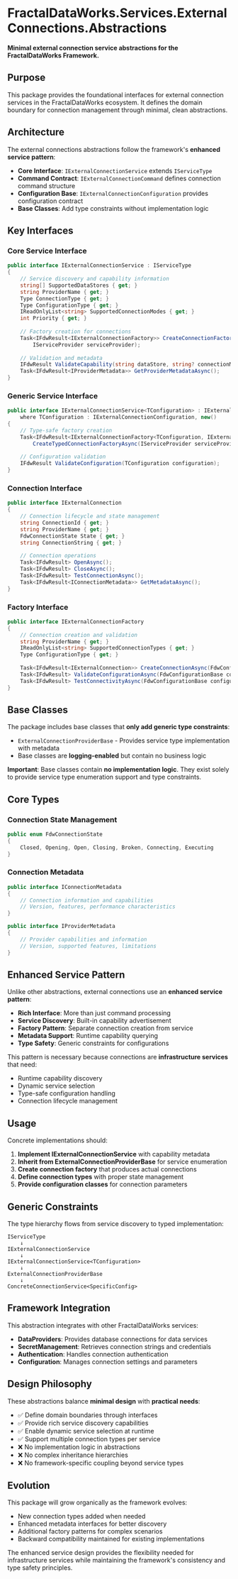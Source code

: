 # FractalDataWorks.Services.ExternalConnections.Abstractions

**Minimal external connection service abstractions for the FractalDataWorks Framework.**

## Purpose

This package provides the foundational interfaces for external connection services in the FractalDataWorks ecosystem. It defines the domain boundary for connection management through minimal, clean abstractions.

## Architecture

The external connections abstractions follow the framework's **enhanced service pattern**:

- **Core Interface**: `IExternalConnectionService` extends `IServiceType` 
- **Command Contract**: `IExternalConnectionCommand` defines connection command structure
- **Configuration Base**: `IExternalConnectionConfiguration` provides configuration contract
- **Base Classes**: Add type constraints without implementation logic

## Key Interfaces

### Core Service Interface
```csharp
public interface IExternalConnectionService : IServiceType
{
    // Service discovery and capability information
    string[] SupportedDataStores { get; }
    string ProviderName { get; }
    Type ConnectionType { get; }
    Type ConfigurationType { get; }
    IReadOnlyList<string> SupportedConnectionModes { get; }
    int Priority { get; }
    
    // Factory creation for connections
    Task<IFdwResult<IExternalConnectionFactory>> CreateConnectionFactoryAsync(
        IServiceProvider serviceProvider);
    
    // Validation and metadata
    IFdwResult ValidateCapability(string dataStore, string? connectionMode = null);
    Task<IFdwResult<IProviderMetadata>> GetProviderMetadataAsync();
}
```

### Generic Service Interface
```csharp
public interface IExternalConnectionService<TConfiguration> : IExternalConnectionService
    where TConfiguration : IExternalConnectionConfiguration, new()
{
    // Type-safe factory creation
    Task<IFdwResult<IExternalConnectionFactory<TConfiguration, IExternalConnection<TConfiguration>>>> 
        CreateTypedConnectionFactoryAsync(IServiceProvider serviceProvider);
        
    // Configuration validation
    IFdwResult ValidateConfiguration(TConfiguration configuration);
}
```

### Connection Interface
```csharp
public interface IExternalConnection
{
    // Connection lifecycle and state management
    string ConnectionId { get; }
    string ProviderName { get; }
    FdwConnectionState State { get; }
    string ConnectionString { get; }
    
    // Connection operations
    Task<IFdwResult> OpenAsync();
    Task<IFdwResult> CloseAsync();
    Task<IFdwResult> TestConnectionAsync();
    Task<IFdwResult<IConnectionMetadata>> GetMetadataAsync();
}
```

### Factory Interface
```csharp
public interface IExternalConnectionFactory
{
    // Connection creation and validation
    string ProviderName { get; }
    IReadOnlyList<string> SupportedConnectionTypes { get; }
    Type ConfigurationType { get; }
    
    Task<IFdwResult<IExternalConnection>> CreateConnectionAsync(FdwConfigurationBase configuration);
    Task<IFdwResult> ValidateConfigurationAsync(FdwConfigurationBase configuration);
    Task<IFdwResult> TestConnectivityAsync(FdwConfigurationBase configuration);
}
```

## Base Classes

The package includes base classes that **only add generic type constraints**:

- `ExternalConnectionProviderBase` - Provides service type implementation with metadata
- Base classes are **logging-enabled** but contain no business logic

**Important**: Base classes contain **no implementation logic**. They exist solely to provide service type enumeration support and type constraints.

## Core Types

### Connection State Management
```csharp
public enum FdwConnectionState
{
    Closed, Opening, Open, Closing, Broken, Connecting, Executing
}
```

### Connection Metadata
```csharp
public interface IConnectionMetadata
{
    // Connection information and capabilities
    // Version, features, performance characteristics
}

public interface IProviderMetadata  
{
    // Provider capabilities and information
    // Version, supported features, limitations
}
```

## Enhanced Service Pattern

Unlike other abstractions, external connections use an **enhanced service pattern**:

- **Rich Interface**: More than just command processing
- **Service Discovery**: Built-in capability advertisement
- **Factory Pattern**: Separate connection creation from service
- **Metadata Support**: Runtime capability querying
- **Type Safety**: Generic constraints for configurations

This pattern is necessary because connections are **infrastructure services** that need:
- Runtime capability discovery
- Dynamic service selection
- Type-safe configuration handling
- Connection lifecycle management

## Usage

Concrete implementations should:

1. **Implement IExternalConnectionService** with capability metadata
2. **Inherit from ExternalConnectionProviderBase** for service enumeration
3. **Create connection factory** that produces actual connections
4. **Define connection types** with proper state management
5. **Provide configuration classes** for connection parameters

## Generic Constraints

The type hierarchy flows from service discovery to typed implementation:

```
IServiceType
    ↓
IExternalConnectionService
    ↓
IExternalConnectionService<TConfiguration>
    ↓  
ExternalConnectionProviderBase
    ↓
ConcreteConnectionService<SpecificConfig>
```

## Framework Integration

This abstraction integrates with other FractalDataWorks services:

- **DataProviders**: Provides database connections for data services
- **SecretManagement**: Retrieves connection strings and credentials
- **Authentication**: Handles connection authentication
- **Configuration**: Manages connection settings and parameters

## Design Philosophy

These abstractions balance **minimal design** with **practical needs**:

- ✅ Define domain boundaries through interfaces
- ✅ Provide rich service discovery capabilities
- ✅ Enable dynamic service selection at runtime
- ✅ Support multiple connection types per service
- ❌ No implementation logic in abstractions
- ❌ No complex inheritance hierarchies
- ❌ No framework-specific coupling beyond service types

## Evolution

This package will grow organically as the framework evolves:

- New connection types added when needed
- Enhanced metadata interfaces for better discovery
- Additional factory patterns for complex scenarios
- Backward compatibility maintained for existing implementations

The enhanced service design provides the flexibility needed for infrastructure services while maintaining the framework's consistency and type safety principles.